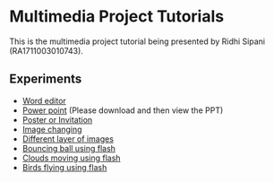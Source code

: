 # Multimedia Project Tutorials

This is the multimedia project tutorial being presented by Ridhi Sipani (RA1711003010743).

## Experiments

* [Word editor](https://drive.google.com/open?id=17lL8b27TTVs2B850LwoGAe5opDuTRIXU)
* [Power point](https://drive.google.com/open?id=1Jj9HsQgWbQ5Zi8TiC_isXwVLqrCaunSj) (Please download and then view the PPT)
* [Poster or Invitation](https://drive.google.com/open?id=1l4YhddYHeey89nMtdF35kNLY6wttYnaV)
* [Image changing](https://drive.google.com/open?id=1byeBasq1LwHw-NzNrFJUAowTmFUG3q_M)
* [Different layer of images](https://drive.google.com/open?id=1E3nEzOU_59ddd6gkiHUiDYEUj_l1r40d)
* [Bouncing ball using flash](https://drive.google.com/open?id=1Mt9xaogx1me5z3bsaKb-2xlqtcNUaEFv)
* [Clouds moving using flash](https://drive.google.com/open?id=1EFD0tFOwJExqjLoRbGNkVAFQlQBiikVG)
* [Birds flying using flash](https://drive.google.com/open?id=1tuYRJ7PM_cwdR-_DQ-2ZFRbRjuAE7T47)
